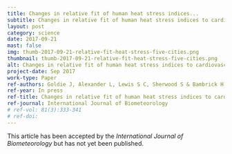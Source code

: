 ```yaml
---
title: Changes in relative fit of human heat stress indices...
subtitle: Changes in relative fit of human heat stress indices to cardiovascular, respiratory and renal hospitalizations across five Australian urban populations
layout: post
category: science
date: 2017-09-21
mast: false
img: thumb-2017-09-21-relative-fit-heat-stress-five-cities.png
thumbnail: thumb-2017-09-21-relative-fit-heat-stress-five-cities.png
alt: Changes in relative fit of human heat stress indices to cardiovascular, respiratory and renal hospitalizations across five Australian urban populations
project-date: Sep 2017
work-type: Paper
ref-authors: Goldie J, Alexander L, Lewis S C, Sherwood S & Bambrick H
ref-year: In press
ref-title: Changes in relative fit of human heat stress indices to cardiovascular, respiratory and renal hospitalizations across five Australian urban populations
ref-journal: International Journal of Biometeorology
# ref-vol: 81(3):333-341
# ref-doi: 
---
```


This article has been accepted by the _International Journal of Biometeorology_ but has not yet been published.
